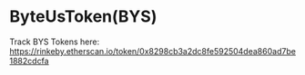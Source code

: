 # ByteUsToken(BYS)

Track BYS Tokens here: https://rinkeby.etherscan.io/token/0x8298cb3a2dc8fe592504dea860ad7be1882cdcfa

